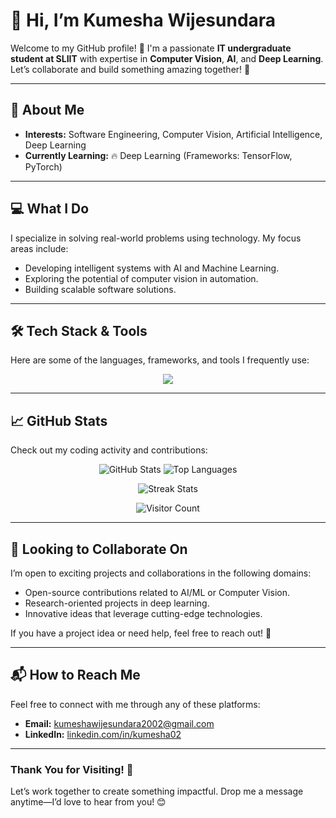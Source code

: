 # 👋 Hi, I’m Kumesha Wijesundara


Welcome to my GitHub profile! 🌟 I'm a passionate **IT undergraduate student at SLIIT** with expertise in **Computer Vision**, **AI**, and **Deep Learning**. Let’s collaborate and build something amazing together! 🚀

---

## 🌟 About Me
- **Interests:** Software Engineering, Computer Vision, Artificial Intelligence, Deep Learning  
- **Currently Learning:** 🔥 Deep Learning (Frameworks: TensorFlow, PyTorch)  

---

## 💻 What I Do
I specialize in solving real-world problems using technology. My focus areas include:
- Developing intelligent systems with AI and Machine Learning.
- Exploring the potential of computer vision in automation.
- Building scalable software solutions.

---

## 🛠️ Tech Stack & Tools
Here are some of the languages, frameworks, and tools I frequently use:

<p align="center">
  <img src="https://skillicons.dev/icons?i=python,react,tensorflow,pytorch,opencv,cpp,js,html,css,docker,git" />
</p>

---

## 📈 GitHub Stats
Check out my coding activity and contributions:

<p align="center">
  <!-- GitHub Stats Card -->
  <img src="https://github-readme-stats.vercel.app/api?username=kumesha02&show_icons=true&theme=radical&count_private=true" alt="GitHub Stats" />
  
  <!-- Top Languages Card -->
  <img src="https://github-readme-stats.vercel.app/api/top-langs/?username=kumesha02&layout=compact&theme=radical" alt="Top Languages" />
</p>

<p align="center">
  <!-- Streak Stats -->
  <img src="https://streak-stats.demolab.com?user=kumesha02&theme=dark" alt="Streak Stats" />
</p>

<p align="center">
  <!-- Visitor Count Badge -->
  <img src="https://profile-counter.glitch.me/kumesha02/count.svg" alt="Visitor Count" />
</p>

---

## 🤝 Looking to Collaborate On
I’m open to exciting projects and collaborations in the following domains:
- Open-source contributions related to AI/ML or Computer Vision.
- Research-oriented projects in deep learning.
- Innovative ideas that leverage cutting-edge technologies.

If you have a project idea or need help, feel free to reach out! 🤙

---

## 📬 How to Reach Me
Feel free to connect with me through any of these platforms:
- **Email:** [kumeshawijesundara2002@gmail.com](mailto:kumeshawijesundara2002@gmail.com)
- **LinkedIn:** [linkedin.com/in/kumesha02](https://www.linkedin.com/in/kumesha-wijesundara-35786a267/)
---
### Thank You for Visiting! 🌈
Let’s work together to create something impactful. Drop me a message anytime—I’d love to hear from you! 😊
